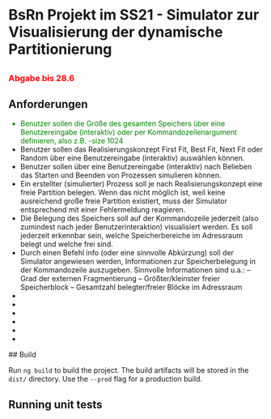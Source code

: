 # BsRn Projekt im SS21 - Simulator zur Visualisierung der dynamische Partitionierung

## <h3 style="color: #ff0000">Abgabe bis 28.6</h2>

## Anforderungen
<ul>
  <li style="color:green">Benutzer sollen die Größe des gesamten Speichers über eine Benutzereingabe
(interaktiv) oder per Kommandozeilenargument definieren, also z.B.
-size 1024</li>
  <li>Benutzer sollen das Realisierungskonzept First Fit, Best Fit, Next Fit oder
Random über eine Benutzereingabe (interaktiv) auswählen können.</li>
  <li>Benutzer sollen über eine Benutzereingabe (interaktiv) nach Belieben das Starten
und Beenden von Prozessen simulieren können.</li>
  <li>Ein erstellter (simulierter) Prozess soll je nach Realisierungskonzept eine freie
Partition belegen. Wenn das nicht möglich ist, weil keine ausreichend große
freie Partition existiert, muss der Simulator entsprechend mit einer Fehlermeldung
reagieren.</li>
  <li>Die Belegung des Speichers soll auf der Kommandozeile jederzeit (also zumindest
nach jeder Benutzerinteraktion) visualisiert werden. Es soll jederzeit
erkennbar sein, welche Speicherbereiche im Adressraum belegt und welche frei
sind.</li>
  <li>Durch einen Befehl info (oder eine sinnvolle Abkürzung) soll der Simulator
angewiesen werden, Informationen zur Speicherbelegung in der Kommandozeile
auszugeben. Sinnvolle Informationen sind u.a.:
– Grad der externen Fragmentierung
– Größter/kleinster freier Speicherblock
– Gesamtzahl belegter/freier Blöcke im Adressraum</li>
  <li></li>
  <li></li>
  <li></li>
  <li></li>
  <li></li>
  <li></li>


</ul>
## Build

Run `ng build` to build the project. The build artifacts will be stored in the `dist/` directory. Use the `--prod` flag for a production build.

## Running unit tests
